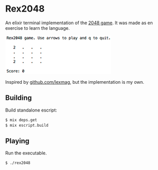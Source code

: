 # Rex2048

An elixir terminal implementation of the [2048 game](http://2048game.com/). It was made as en exercise to learn the language.

![Screenshot](./screenshot.gif)

Inspired by [github.com/lexmag](https://github.com/lexmag/tty2048), but the implementation is my own.

## Building

Build standalone escript:

```sh
$ mix deps.get
$ mix escript.build
```

## Playing

Run the executable.
```sh
$ ./rex2048
```
